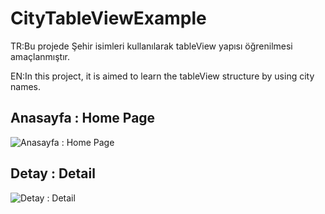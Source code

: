 
# CityTableViewExample

TR:Bu projede Şehir isimleri kullanılarak tableView yapısı öğrenilmesi amaçlanmıştır.

EN:In this project, it is aimed to learn the tableView structure by using city names.



## Anasayfa : Home Page

![Anasayfa : Home Page](https://r.resimlink.com/CrpALV62M.png)

## Detay : Detail

![Detay : Detail](https://r.resimlink.com/uDoHzRE.png)

